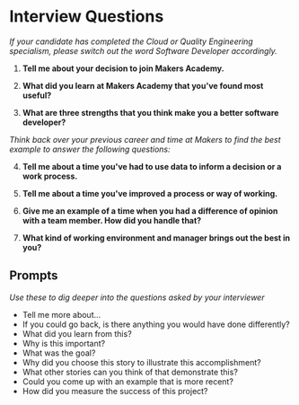 # Interview Questions
_If your candidate has completed the Cloud or Quality Engineering specialism, please switch out the word Software Developer accordingly._

1. **Tell me about your decision to join Makers Academy.**

2. **What did you learn at Makers Academy that you've found most useful?**

3. **What are three strengths that you think make you a better software developer?**

*Think back over your previous career and time at Makers to find the best example to answer the following questions:*

4. **Tell me about a time you've had to use data to inform a decision or a work process.**

5. **Tell me about a time you've improved a process or way of working.**

6. **Give me an example of a time when you had a difference of opinion with a team member. How did you handle that?**

7. **What kind of working environment and manager brings out the best in you?**



## Prompts
_Use these to dig deeper into the questions asked by your interviewer_

- Tell me more about...
- If you could go back, is there anything you would have done differently?
- What did you learn from this?
- Why is this important?
- What was the goal?
- Why did you choose this story to illustrate this accomplishment?
- What other stories can you think of that demonstrate this?
- Could you come up with an example that is more recent?
- How did you measure the success of this project?
